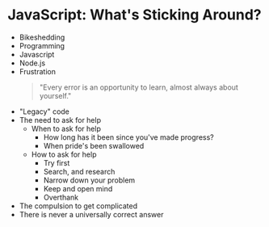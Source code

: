 # JavaScript: What's Sticking Around?
* Bikeshedding
* Programming
* Javascript
* Node.js
* Frustration
   > "Every error is an opportunity to learn, almost always about yourself."
* "Legacy" code
* The need to ask for help
  * When to ask for help
    * How long has it been since you've made progress?
    * When pride's been swallowed
  * How to ask for help
    * Try first
    * Search, and research
    * Narrow down your problem
    * Keep and open mind
    * Overthank
* The compulsion to get complicated
* There is never a universally correct answer
